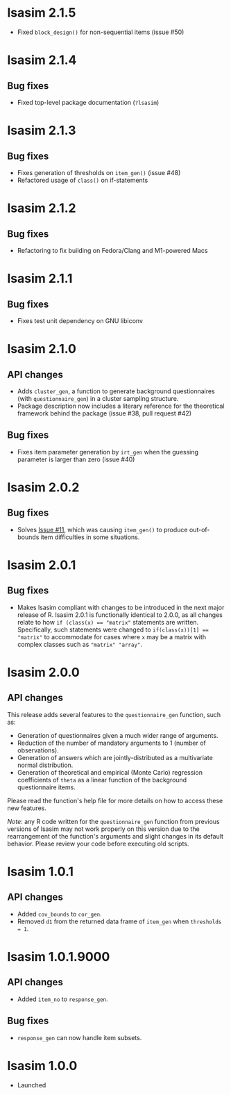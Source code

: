 # lsasim 2.1.5

* Fixed `block_design()` for non-sequential items (issue #50)

# lsasim 2.1.4

## Bug fixes

* Fixed top-level package documentation (`?lsasim`)

# lsasim 2.1.3

## Bug fixes

* Fixes generation of thresholds on `item_gen()` (issue #48)
* Refactored usage of `class()` on if-statements

# lsasim 2.1.2

## Bug fixes

* Refactoring to fix building on Fedora/Clang and M1-powered Macs

# lsasim 2.1.1

## Bug fixes

* Fixes test unit dependency on GNU libiconv

# lsasim 2.1.0

## API changes

* Adds `cluster_gen`, a function to generate background questionnaires (with `questionnaire_gen`) in a cluster sampling structure.
* Package description now includes a literary reference for the theoretical framework behind the package (issue #38, pull request #42)

## Bug fixes

* Fixes item parameter generation by `irt_gen` when the guessing parameter is larger than zero (issue #40)

# lsasim 2.0.2

## Bug fixes

* Solves [Issue #11](https://github.com/tmatta/lsasim/issues/11), which was causing `item_gen()` to produce out-of-bounds item difficulties in some situations.

# lsasim 2.0.1

## Bug fixes

* Makes lsasim compliant with changes to be introduced in the next major release of R. lsasim 2.0.1 is functionally identical to 2.0.0, as all changes relate to how `if (class(x) == "matrix"` statements are written. Specifically, such statements were changed to `if(class(x))[1] == "matrix"` to accommodate for cases where `x` may be a matrix with complex classes such as `"matrix" "array"`.

# lsasim 2.0.0

## API changes

This release adds several features to the `questionnaire_gen` function, such as:

* Generation of questionnaires given a much wider range of arguments.
* Reduction of the number of mandatory arguments to 1 (number of observations).
* Generation of answers which are jointly-distributed as a multivariate normal distribution.
* Generation of theoretical and empirical (Monte Carlo) regression coefficients of `theta` as a linear function of the background questionnaire items.

Please read the function's help file for more details on how to access these new features.

*Note*: any R code written for the `questionnaire_gen` function from previous versions of lsasim may not work properly on this version due to the rearrangement of the function's arguments and slight changes in its default behavior. Please review your code before executing old scripts.

# lsasim 1.0.1

## API changes
* Added `cov_bounds` to `cor_gen`.
* Removed `d1` from the returned data frame of `item_gen` when `thresholds = 1`.


# lsasim 1.0.1.9000

## API changes
* Added `item_no` to `response_gen`.

## Bug fixes
* `response_gen` can now handle item subsets.


# lsasim 1.0.0

* Launched
